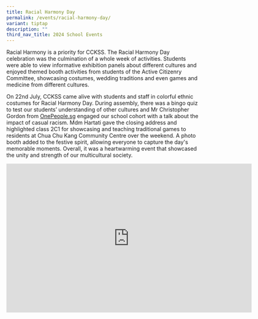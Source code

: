 ```yaml
---
title: Racial Harmony Day
permalink: /events/racial-harmony-day/
variant: tiptap
description: ""
third_nav_title: 2024 School Events
---
```

<p>Racial Harmony is a priority for CCKSS. The Racial Harmony Day celebration
was the culmination of a whole week of activities. Students were able to
view informative exhibition panels about different cultures and enjoyed
themed booth activities from students of the Active Citizenry Committee,
showcasing costumes, wedding traditions and even games and medicine from
different cultures.</p>
<p>On 22nd July, CCKSS came alive with students and staff in colorful ethnic
costumes for Racial Harmony Day. During assembly, there was a bingo quiz
to test our students’ understanding of other cultures and Mr Christopher
Gordon from <a href="http://OnePeople.sg" rel="noopener noreferrer nofollow" target="_blank">OnePeople.sg</a> engaged
our school cohort with a talk about the impact of casual racism. Mdm Hartati
gave the closing address and highlighted class 2C1 for showcasing and teaching
traditional games to residents at Chua Chu Kang Community Centre over the
weekend. A photo booth added to the festive spirit, allowing everyone to
capture the day's memorable moments. Overall, it was a heartwarming event
that showcased the unity and strength of our multicultural society.</p>
<p></p>
<div class="iframe-wrapper">
<iframe height="389" width="640" allowfullscreen="true" frameborder="0" src="https://docs.google.com/presentation/d/e/2PACX-1vSinXzLQvf1UAG0T36ueNk70RA0R0g_KxmllZ4Ajoeljv9SOfoeJYBTUuvtOlcvoQ/embed?start=true&amp;loop=true&amp;delayms=3000"></iframe>
</div>
<p></p>